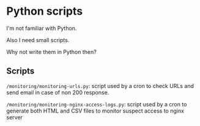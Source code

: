 # Python scripts

I'm not familiar with Python.

Also I need small scripts.

Why not write them in Python then?

## Scripts

`/monitoring/monitoring-urls.py`: script used by a cron to check URLs and send email in case of non 200 response.

`/monitoring/monitoring-nginx-access-logs.py`: script used by a cron to generate both HTML and CSV files to monitor suspect access to nginx server
